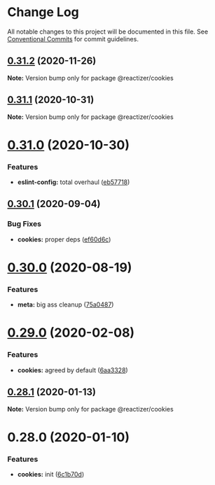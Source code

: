 # Change Log

All notable changes to this project will be documented in this file.
See [Conventional Commits](https://conventionalcommits.org) for commit guidelines.

## [0.31.2](https://github.com/oreqizer/reactizer/compare/@reactizer/cookies@0.31.1...@reactizer/cookies@0.31.2) (2020-11-26)

**Note:** Version bump only for package @reactizer/cookies





## [0.31.1](https://github.com/oreqizer/reactizer/compare/@reactizer/cookies@0.31.0...@reactizer/cookies@0.31.1) (2020-10-31)

**Note:** Version bump only for package @reactizer/cookies





# [0.31.0](https://github.com/oreqizer/reactizer/compare/@reactizer/cookies@0.30.1...@reactizer/cookies@0.31.0) (2020-10-30)


### Features

* **eslint-config:** total overhaul ([eb57718](https://github.com/oreqizer/reactizer/commit/eb5771873dc654f0ccaf31c394fdbfa18bc5a0d2))





## [0.30.1](https://github.com/oreqizer/reactizer/compare/@reactizer/cookies@0.30.0...@reactizer/cookies@0.30.1) (2020-09-04)


### Bug Fixes

* **cookies:** proper deps ([ef60d6c](https://github.com/oreqizer/reactizer/commit/ef60d6c2d63d46686901cccd9b3580e23dc45459))





# [0.30.0](https://github.com/oreqizer/reactizer/compare/@reactizer/cookies@0.29.0...@reactizer/cookies@0.30.0) (2020-08-19)


### Features

* **meta:** big ass cleanup ([75a0487](https://github.com/oreqizer/reactizer/commit/75a0487ef0a281647912a893982ecd380b953b7b))





# [0.29.0](https://github.com/oreqizer/reactizer/compare/@reactizer/cookies@0.28.1...@reactizer/cookies@0.29.0) (2020-02-08)


### Features

* **cookies:** agreed by default ([6aa3328](https://github.com/oreqizer/reactizer/commit/6aa3328c057bf294c3c27f04a8d83d8715963945))





## [0.28.1](https://github.com/oreqizer/reactizer/compare/@reactizer/cookies@0.28.0...@reactizer/cookies@0.28.1) (2020-01-13)

**Note:** Version bump only for package @reactizer/cookies





# 0.28.0 (2020-01-10)


### Features

* **cookies:** init ([6c1b70d](https://github.com/oreqizer/reactizer/commit/6c1b70dd5025d84d72af30e3d87ed804306b9a00))
